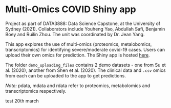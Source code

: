 # Multi-Omics COVID Shiny app

Project as part of DATA3888: Data Science Capstone, at the University of Sydney (2021). Collaborators include Youheng Yao, Abdullah Safi, Benjamin Boey and Ruilin Zhou. The unit was coordinated by Dr. Jean Yang. 

This app explores the use of multi-omics (proteomics, metalobomics, transcriptomics) for identifying severe/moderate covid-19 cases. Users can upload their own omics for prediction. The Shiny app is hosted [here](https://rwon.shinyapps.io/Multi-Omics-COVID-risk-app/). 

The folder `demo_uploading_files` contains 2 demo datasets - one from Su et al. (2020), another from Shen et al. (2020). The clinical data and `.csv` omics from each can be uploaded to the app to get predictions. 

*Note:* pdata, mdata and rdata refer to proteomics, metabolomics and transcriptomics respectively.

test 20th march
